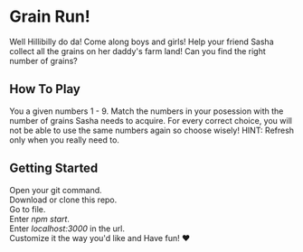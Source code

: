 # Grain Run!
Well Hillibilly do da! Come along boys and girls!
Help your friend Sasha collect all the grains on her daddy's farm land!
Can you find the right number of grains?

## How To Play
You a given numbers 1 - 9.
Match the numbers in your posession with the number of grains Sasha needs to acquire.
For every correct choice, you will not be able to use the same numbers again so choose wisely! 
HINT: Refresh only when you really need to.

## Getting Started

Open your git command.  
Download or clone this repo.    
Go to file.   
Enter *npm start*.   
Enter *localhost:3000* in the url.   
Customize it the way you'd like and Have fun! :heart:
